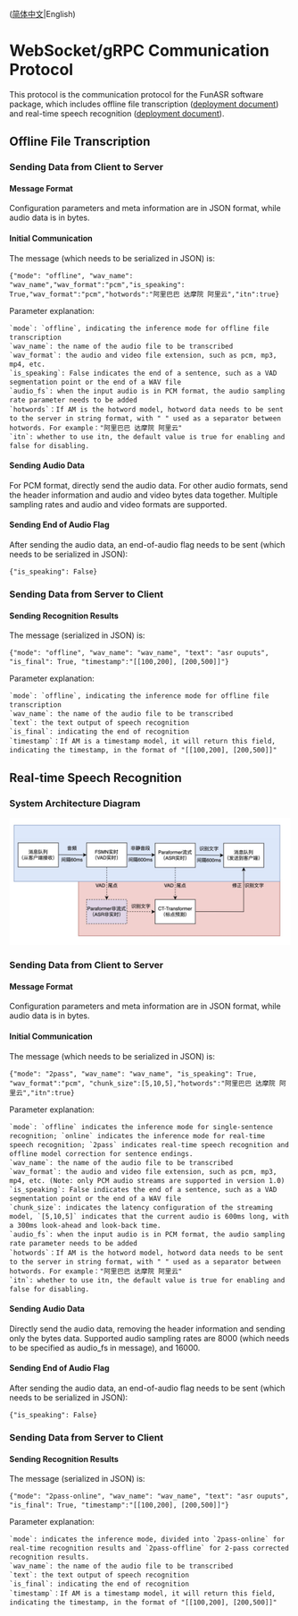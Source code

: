 ([简体中文](./websocket_protocol_zh.md)|English)

# WebSocket/gRPC Communication Protocol
This protocol is the communication protocol for the FunASR software package, which includes offline file transcription ([deployment document](./SDK_tutorial.md)) and real-time speech recognition ([deployment document](./SDK_tutorial_online.md)).

## Offline File Transcription
### Sending Data from Client to Server
#### Message Format
Configuration parameters and meta information are in JSON format, while audio data is in bytes.
#### Initial Communication
The message (which needs to be serialized in JSON) is:
```text
{"mode": "offline", "wav_name": "wav_name","wav_format":"pcm","is_speaking": True,"wav_format":"pcm","hotwords":"阿里巴巴 达摩院 阿里云","itn":true}
```
Parameter explanation:
```text
`mode`: `offline`, indicating the inference mode for offline file transcription
`wav_name`: the name of the audio file to be transcribed
`wav_format`: the audio and video file extension, such as pcm, mp3, mp4, etc.
`is_speaking`: False indicates the end of a sentence, such as a VAD segmentation point or the end of a WAV file
`audio_fs`: when the input audio is in PCM format, the audio sampling rate parameter needs to be added
`hotwords`：If AM is the hotword model, hotword data needs to be sent to the server in string format, with " " used as a separator between hotwords. For example："阿里巴巴 达摩院 阿里云"
`itn`: whether to use itn, the default value is true for enabling and false for disabling.
```

#### Sending Audio Data
For PCM format, directly send the audio data. For other audio formats, send the header information and audio and video bytes data together. Multiple sampling rates and audio and video formats are supported.

#### Sending End of Audio Flag
After sending the audio data, an end-of-audio flag needs to be sent (which needs to be serialized in JSON):
```text
{"is_speaking": False}
```

### Sending Data from Server to Client
#### Sending Recognition Results
The message (serialized in JSON) is:
```text
{"mode": "offline", "wav_name": "wav_name", "text": "asr ouputs", "is_final": True, "timestamp":"[[100,200], [200,500]]"}
```
Parameter explanation:
```text
`mode`: `offline`, indicating the inference mode for offline file transcription
`wav_name`: the name of the audio file to be transcribed
`text`: the text output of speech recognition
`is_final`: indicating the end of recognition
`timestamp`：If AM is a timestamp model, it will return this field, indicating the timestamp, in the format of "[[100,200], [200,500]]"
```

## Real-time Speech Recognition
### System Architecture Diagram

<div align="left"><img src="images/2pass.jpg" width="600"/></div>

### Sending Data from Client to Server
#### Message Format
Configuration parameters and meta information are in JSON format, while audio data is in bytes.

#### Initial Communication
The message (which needs to be serialized in JSON) is:
```text
{"mode": "2pass", "wav_name": "wav_name", "is_speaking": True, "wav_format":"pcm", "chunk_size":[5,10,5],"hotwords":"阿里巴巴 达摩院 阿里云","itn":true}
```
Parameter explanation:
```text
`mode`: `offline` indicates the inference mode for single-sentence recognition; `online` indicates the inference mode for real-time speech recognition; `2pass` indicates real-time speech recognition and offline model correction for sentence endings.
`wav_name`: the name of the audio file to be transcribed
`wav_format`: the audio and video file extension, such as pcm, mp3, mp4, etc. (Note: only PCM audio streams are supported in version 1.0)
`is_speaking`: False indicates the end of a sentence, such as a VAD segmentation point or the end of a WAV file
`chunk_size`: indicates the latency configuration of the streaming model, `[5,10,5]` indicates that the current audio is 600ms long, with a 300ms look-ahead and look-back time.
`audio_fs`: when the input audio is in PCM format, the audio sampling rate parameter needs to be added
`hotwords`：If AM is the hotword model, hotword data needs to be sent to the server in string format, with " " used as a separator between hotwords. For example："阿里巴巴 达摩院 阿里云"
`itn`: whether to use itn, the default value is true for enabling and false for disabling.
```
#### Sending Audio Data
Directly send the audio data, removing the header information and sending only the bytes data. Supported audio sampling rates are 8000 (which needs to be specified as audio_fs in message), and 16000.
#### Sending End of Audio Flag
After sending the audio data, an end-of-audio flag needs to be sent (which needs to be serialized in JSON):
```text
{"is_speaking": False}
```
### Sending Data from Server to Client
#### Sending Recognition Results
The message (serialized in JSON) is:

```text
{"mode": "2pass-online", "wav_name": "wav_name", "text": "asr ouputs", "is_final": True, "timestamp":"[[100,200], [200,500]]"}
```
Parameter explanation:
```text
`mode`: indicates the inference mode, divided into `2pass-online` for real-time recognition results and `2pass-offline` for 2-pass corrected recognition results.
`wav_name`: the name of the audio file to be transcribed
`text`: the text output of speech recognition
`is_final`: indicating the end of recognition
`timestamp`：If AM is a timestamp model, it will return this field, indicating the timestamp, in the format of "[[100,200], [200,500]]"
```
